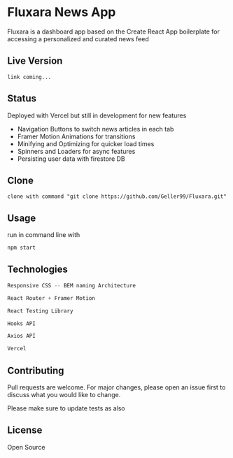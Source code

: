 # Fluxara News App

Fluxara is a dashboard app based on the Create React App boilerplate for accessing a personalized and curated news feed

## Live Version
```
link coming...
```

## Status

Deployed with Vercel but still in development for new features

- Navigation Buttons to switch news articles in each tab
- Framer Motion Animations for transitions
- Minifying and Optimizing for quicker load times
- Spinners and Loaders for async features
- Persisting user data with firestore DB

## Clone
```
clone with command "git clone https://github.com/Geller99/Fluxara.git"

```

## Usage

run in command line with

```bash
npm start
```

## Technologies

```python
Responsive CSS -- BEM naming Architecture

React Router + Framer Motion

React Testing Library

Hooks API

Axios API

Vercel
```

## Contributing
Pull requests are welcome. For major changes, please open an issue first to discuss what you would like to change.

Please make sure to update tests as also

## License
Open Source
